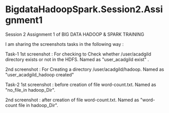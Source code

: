 # BigdataHadoopSpark.Session2.Assignment1
Session 2 Assignment 1 of BIG DATA HADOOP &amp; SPARK TRAINING 

I am sharing the screenshots tasks in the following way :

Task-1 
1st screenshot : For checking to Check whether /user/acadgild directory exists or not in the HDFS. Named as "user_acadgild exist" .

2nd screenshot : For Creating a directory /user/acadgild/hadoop. Named as "user_acadgild_hadoop created"

Task-2 
1st screenshot : before creation of file word-count.txt. Named as "no_file_in hadoop_Dir".

2nd screenshot : after  creation of file word-count.txt. Named as "word-count file in hadoop_Dir".
